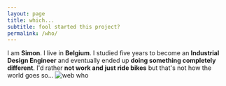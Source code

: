 ```yaml
---
layout: page
title: which...
subtitle: fool started this project?
permalink: /who/
---
```


I am **Simon**. I live in **Belgium**. I studied five years to become an **Industrial Design Engineer** and eventually ended up **doing something completely different**. I'd rather **not work and just ride bikes** but that's not how the world goes so...
![web who](https://user-images.githubusercontent.com/15105131/41671199-b101c9b4-74b6-11e8-983b-dddcba0bd6e6.jpeg)
